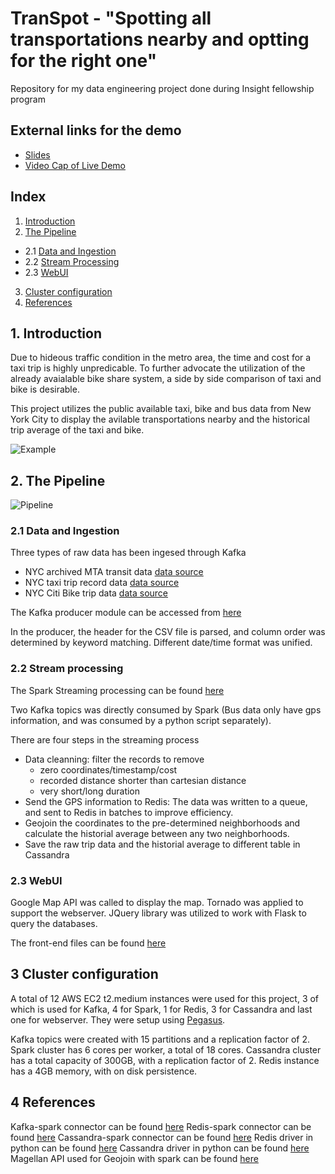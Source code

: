 # TranSpot - "Spotting all transportations nearby and optting for the right one"
Repository for my data engineering project done during Insight fellowship program

## External links for the demo

 * [Slides](http://www.bit.ly/transpot_slides)
 * [Video Cap of Live Demo](http://www.bit.ly/transpot_video)

 ## Index

1. [Introduction](README.md#1-introduction)
2. [The Pipeline](README.md#2-the-pipeline)
 * 2.1 [Data and Ingestion](README.md#21-ingestion)
 * 2.2 [Stream Processing](README.md#22-streaming)
 * 2.3 [WebUI](README.md#23-webui)
3. [Cluster configuration](README.md#3-cluster-configuration)
4. [References](README.md#4-references)

## 1. Introduction

Due to hideous traffic condition in the metro area, the time and cost for a taxi trip is highly unpredicable. To further advocate the utilization of the already avaialable bike share system, a side by side comparison of taxi and bike is desirable.

This project utilizes the public available taxi, bike and bus data from New York City to display the avilable transportations nearby and the historical trip average of the taxi and bike.

![Example](https://github.com/funfine/transpot/blob/master/demo.png)

## 2. The Pipeline


![Pipeline](https://github.com/funfine/transpot/blob/master/pipeline.png)


### 2.1 Data and Ingestion

 Three types of raw data has been ingesed through Kafka
  - NYC archived MTA transit data [data source](http://data.beta.nyc/dataset/unofficial-mta-transit-data-archive/resource/106dd52f-8755-40a0-aa3d-dfa6195a8d21)
  - NYC taxi trip record data [data source](http://www.nyc.gov/html/tlc/html/about/trip_record_data.shtml)
  - NYC Citi Bike trip data [data source](https://s3.amazonaws.com/tripdata/index.html)

 The Kafka producer module can be accessed from [here](https://github.com/funfine/transpot/tree/master/DataIngestion)

 In the producer, the header for the CSV file is parsed, and column order was determined by keyword matching. Different date/time format was unified.

 ### 2.2 Stream processing

The Spark Streaming processing can be found [here](https://github.com/funfine/transpot/blob/master/StreamProcessing/src/main/scala/com/insightde2017/App.scala)

Two Kafka topics was directly consumed by Spark (Bus data only have gps information, and was consumed by a python script separately).

There are four steps in the streaming process
 - Data cleanning: filter the records to remove
    * zero coordinates/timestamp/cost
    * recorded distance shorter than cartesian distance
    * very short/long duration         
 - Send the GPS information to Redis: The data was written to a queue, and sent to Redis in batches to improve efficiency.
 - Geojoin the coordinates to the pre-determined neighborhoods and calculate the historial average between any two neighborhoods.
 - Save the raw trip data and the historial average to different table in Cassandra

###  2.3 WebUI

Google Map API was called to display the map. Tornado was applied to support the webserver. JQuery library was utilized to work with Flask to query the databases.

The front-end files can be found [here](https://github.com/funfine/transpot/tree/master/WebUI)

## 3 Cluster configuration
A total of 12 AWS EC2 t2.medium instances were used for this project, 3 of which is used for Kafka, 4 for Spark, 1 for Redis, 3 for Cassandra and last one for webserver. They were setup using [Pegasus](https://github.com/InsightDataScience/pegasus).

Kafka topics were created with 15 partitions and a replication factor of 2.
Spark cluster has 6 cores per worker, a total of 18 cores.
Cassandra cluster has a total capacity of 300GB, with a replication factor of 2.
Redis instance has a 4GB memory, with on disk persistence.

## 4 References

Kafka-spark connector can be found [here](https://spark.apache.org/docs/2.1.1/streaming-kafka-0-8-integration.html)
Redis-spark connector can be found [here](https://github.com/debasishg/scala-redis)
Cassandra-spark connector can be found [here](https://github.com/datastax/spark-cassandra-connector)
Redis driver in python can be found [here](https://github.com/andymccurdy/redis-py)
Cassandra driver in python can be found [here](https://github.com/datastax/python-driver)
Magellan API used for Geojoin with spark can be found [here](https://github.com/harsha2010/magellan)
